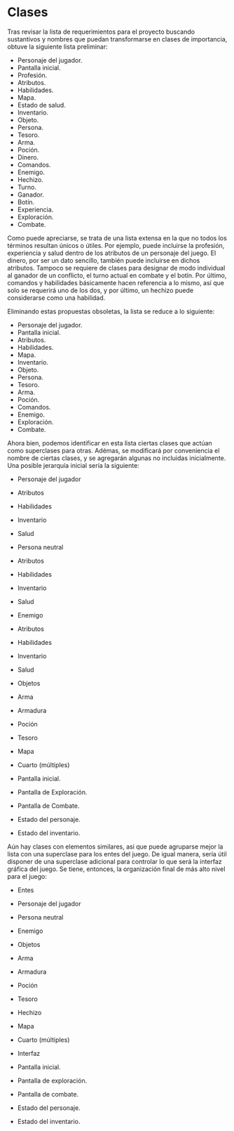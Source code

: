 **Clases**
========	
Tras revisar la lista de requerimientos para el proyecto buscando sustantivos y nombres que puedan transformarse en clases de importancia, obtuve la siguiente lista preliminar:

* Personaje del jugador. 
* Pantalla inicial.
* Profesión.
* Atributos.
* Habilidades.
* Mapa.
* Estado de salud.
* Inventario.
* Objeto.
* Persona.
* Tesoro.
* Arma.
* Poción.
* Dinero.
* Comandos.
* Enemigo.
* Hechizo.
* Turno.
* Ganador.
* Botín.
* Experiencia.
* Exploración.
* Combate.

Como puede apreciarse, se trata de una lista extensa en la que no todos los términos resultan únicos o útiles. Por ejemplo, puede incluirse la profesión, experiencia y salud dentro de los atributos de un personaje del juego. El dinero, por ser un dato sencillo, también puede incluirse en dichos atributos. Tampoco se requiere de clases para designar de modo individual al ganador de un conflicto, el turno actual en combate y el botín. Por último, comandos y habilidades básicamente hacen referencia a lo mismo, así que solo se requerirá uno de los dos, y por último, un hechizo puede considerarse como una habilidad. 

Eliminando estas propuestas obsoletas, la lista se reduce a lo siguiente:

* Personaje del jugador. 
* Pantalla inicial.
* Atributos.
* Habilidades.
* Mapa.
* Inventario.
* Objeto.
* Persona.
* Tesoro.
* Arma. 
* Poción.
* Comandos.
* Enemigo.
* Exploración.
* Combate.

Ahora bien, podemos identificar en esta lista ciertas clases que actúan como superclases para otras. Adémas, se modificará por conveniencia el nombre de ciertas clases, y se agregarán algunas no incluidas inicialmente. Una posible jerarquía inicial sería la siguiente:

* Personaje del jugador
 * Atributos
 * Habilidades
 * Inventario  
 * Salud

* Persona neutral
 * Atributos
 * Habilidades
 * Inventario  
 * Salud

* Enemigo
 * Atributos
 * Habilidades
 * Inventario  
 * Salud

* Objetos
 * Arma
 * Armadura
 * Poción
 * Tesoro
 
* Mapa
 * Cuarto (múltiples)

* Pantalla inicial.
* Pantalla de Exploración.
* Pantalla de Combate.
* Estado del personaje.
* Estado del inventario.

Aún hay clases con elementos similares, asi que puede agruparse mejor la lista con una superclase para los entes del juego. De igual manera, sería útil disponer de una superclase adicional para controlar lo que será la interfaz gráfica del juego. Se tiene, entonces, la organización final de más alto nivel para el juego:

* Entes
 * Personaje del jugador 
 * Persona neutral
 * Enemigo

* Objetos
 * Arma
 * Armadura
 * Poción
 * Tesoro
 * Hechizo

* Mapa
 * Cuarto (múltiples)

* Interfaz
 * Pantalla inicial.
 * Pantalla de exploración.
 * Pantalla de combate.
 * Estado del personaje.
 * Estado del inventario.
